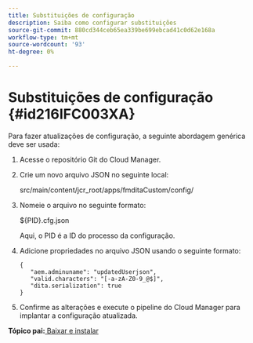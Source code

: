 ```yaml
---
title: Substituições de configuração
description: Saiba como configurar substituições
source-git-commit: 880cd344ceb65ea339be699ebcad41c0d62e168a
workflow-type: tm+mt
source-wordcount: '93'
ht-degree: 0%

---
```


# Substituições de configuração {#id216IFC003XA}

Para fazer atualizações de configuração, a seguinte abordagem genérica deve ser usada:

1. Acesse o repositório Git do Cloud Manager.

1. Crie um novo arquivo JSON no seguinte local:

   src/main/content/jcr\_root/apps/fmditaCustom/config/

1. Nomeie o arquivo no seguinte formato:

   $\{PID\}.cfg.json

   Aqui, o PID é a ID do processo da configuração.

1. Adicione propriedades no arquivo JSON usando o seguinte formato:

   ```
   {
      "aem.adminuname": "updatedUserjson",
      "valid.characters": "[-a-zA-Z0-9_@$]",
      "dita.serialization": true
   }
   ```

1. Confirme as alterações e execute o pipeline do Cloud Manager para implantar a configuração atualizada.


**Tópico pai:**[ Baixar e instalar](download-install.md)
